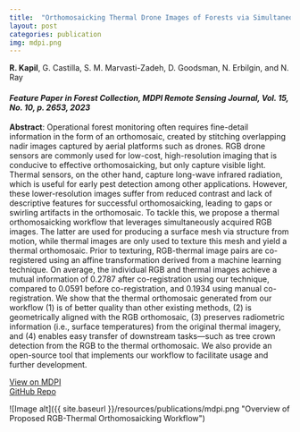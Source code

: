 ```yaml
---
title:  "Orthomosaicking Thermal Drone Images of Forests via Simultaneously Acquired RGB Images"
layout: post
categories: publication
img: mdpi.png
---
```

**R. Kapil**, G. Castilla, S. M. Marvasti-Zadeh, D. Goodsman, N. Erbilgin, and N. Ray
<!-- **Rudraksh Kapil**, Guillermo Castilla, Seyed Mojtaba Marvasti-Zadeh, Devin Goodsman, Nadir Erbilgin, and Nilanjan Ray -->

#### *Feature Paper in Forest Collection, MDPI Remote Sensing Journal, Vol. 15, No. 10, p. 2653, 2023*



**Abstract**: Operational forest monitoring often requires fine-detail information in the form of an orthomosaic, created by stitching overlapping nadir images captured by aerial platforms such as drones. RGB drone sensors are commonly used for low-cost, high-resolution imaging that is conducive to effective orthomosaicking, but only capture visible light. Thermal sensors, on the other hand, capture long-wave infrared radiation, which is useful for early pest detection among other applications. However, these lower-resolution images suffer from reduced contrast and lack of descriptive features for successful orthomosaicking, leading to gaps or swirling artifacts in the orthomosaic. To tackle this, we propose a thermal orthomosaicking workflow that leverages simultaneously acquired RGB images. The latter are used for producing a surface mesh via structure from motion, while thermal images are only used to texture this mesh and yield a thermal orthomosaic. Prior to texturing, RGB-thermal image pairs are co-registered using an affine transformation derived from a machine learning technique. On average, the individual RGB and thermal images achieve a mutual information of 0.2787 after co-registration using our technique, compared to 0.0591 before co-registration, and 0.1934 using manual co-registration. We show that the thermal orthomosaic generated from our workflow (1) is of better quality than other existing methods, (2) is geometrically aligned with the RGB orthomosaic, (3) preserves radiometric information (i.e., surface temperatures) from the original thermal imagery, and (4) enables easy transfer of downstream tasks—such as tree crown detection from the RGB to the thermal orthomosaic. We also provide an open-source tool that implements our workflow to facilitate usage and further development.

<div class="button-container">
  <div class="more"><a href="https://doi.org/10.3390/rs15102653">View on MDPI</a></div>
  <div class="more"><a href="https://github.com/rudrakshkapil/Integrated-RGB-Thermal-Orthomosaicing">GitHub Repo</a></div>
</div>

![Image alt]({{ site.baseurl }}/resources/publications/mdpi.png "Overview of Proposed RGB-Thermal Orthomosaicking Workflow")



<!-- <div style="border-radius: 30px; border-color:rgb(1,160,73);width:99%;margin-top:10px">
  <img src="{{ site.baseurl }}/resources/publications/{{ page.img }}"/>
</div> -->